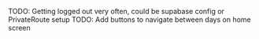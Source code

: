 TODO: Getting logged out very often, could be supabase config or PrivateRoute setup
TODO: Add buttons to navigate between days on home screen
